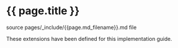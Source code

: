 # {{ page.title }}

source pages/_include/{{page.md_filename}}.md  file

These extensions have been defined for this implementation guide.

